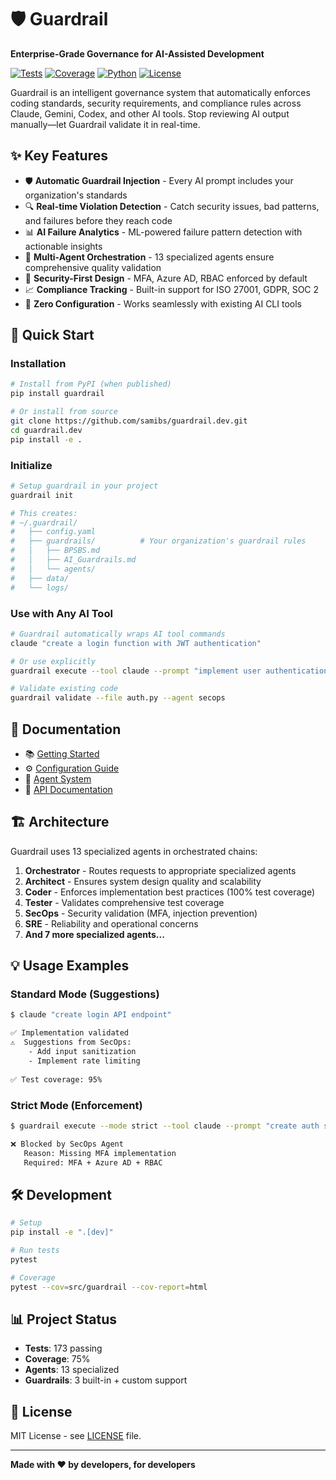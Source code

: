 # 🛡️ Guardrail

**Enterprise-Grade Governance for AI-Assisted Development**

[![Tests](https://img.shields.io/badge/tests-173%20passing-brightgreen)](https://github.com/samibs/guardrail.dev)
[![Coverage](https://img.shields.io/badge/coverage-75%25-yellow)](https://github.com/samibs/guardrail.dev)
[![Python](https://img.shields.io/badge/python-3.10%2B-blue)](https://www.python.org)
[![License](https://img.shields.io/badge/license-MIT-blue.svg)](LICENSE)

Guardrail is an intelligent governance system that automatically enforces coding standards, security requirements, and compliance rules across Claude, Gemini, Codex, and other AI tools. Stop reviewing AI output manually—let Guardrail validate it in real-time.

## ✨ Key Features

- 🛡️ **Automatic Guardrail Injection** - Every AI prompt includes your organization's standards
- 🔍 **Real-time Violation Detection** - Catch security issues, bad patterns, and failures before they reach code
- 📊 **AI Failure Analytics** - ML-powered failure pattern detection with actionable insights
- 👥 **Multi-Agent Orchestration** - 13 specialized agents ensure comprehensive quality validation
- 🔐 **Security-First Design** - MFA, Azure AD, RBAC enforced by default
- 📈 **Compliance Tracking** - Built-in support for ISO 27001, GDPR, SOC 2
- 🚀 **Zero Configuration** - Works seamlessly with existing AI CLI tools

## 🚀 Quick Start

### Installation

```bash
# Install from PyPI (when published)
pip install guardrail

# Or install from source
git clone https://github.com/samibs/guardrail.dev.git
cd guardrail.dev
pip install -e .
```

### Initialize

```bash
# Setup guardrail in your project
guardrail init

# This creates:
# ~/.guardrail/
#   ├── config.yaml
#   ├── guardrails/          # Your organization's guardrail rules
#   │   ├── BPSBS.md
#   │   ├── AI_Guardrails.md
#   │   └── agents/
#   ├── data/
#   └── logs/
```

### Use with Any AI Tool

```bash
# Guardrail automatically wraps AI tool commands
claude "create a login function with JWT authentication"

# Or use explicitly
guardrail execute --tool claude --prompt "implement user authentication"

# Validate existing code
guardrail validate --file auth.py --agent secops
```

## 📖 Documentation

- 📚 [Getting Started](docs/getting-started.md)
- ⚙️ [Configuration Guide](docs/configuration.md)
- 🤖 [Agent System](docs/phase5-agents.md)
- 🔌 [API Documentation](docs/api.md)

## 🏗️ Architecture

Guardrail uses 13 specialized agents in orchestrated chains:

1. **Orchestrator** - Routes requests to appropriate specialized agents
2. **Architect** - Ensures system design quality and scalability
3. **Coder** - Enforces implementation best practices (100% test coverage)
4. **Tester** - Validates comprehensive test coverage
5. **SecOps** - Security validation (MFA, injection prevention)
6. **SRE** - Reliability and operational concerns
7. **And 7 more specialized agents...**

## 💡 Usage Examples

### Standard Mode (Suggestions)

```bash
$ claude "create login API endpoint"

✅ Implementation validated
⚠️  Suggestions from SecOps:
    - Add input sanitization
    - Implement rate limiting
    
✅ Test coverage: 95%
```

### Strict Mode (Enforcement)

```bash
$ guardrail execute --mode strict --tool claude --prompt "create auth system"

❌ Blocked by SecOps Agent
   Reason: Missing MFA implementation
   Required: MFA + Azure AD + RBAC
```

## 🛠️ Development

```bash
# Setup
pip install -e ".[dev]"

# Run tests
pytest

# Coverage
pytest --cov=src/guardrail --cov-report=html
```

## 📊 Project Status

- **Tests**: 173 passing
- **Coverage**: 75%
- **Agents**: 13 specialized
- **Guardrails**: 3 built-in + custom support

## 📄 License

MIT License - see [LICENSE](LICENSE) file.

---

**Made with ❤️ by developers, for developers**
